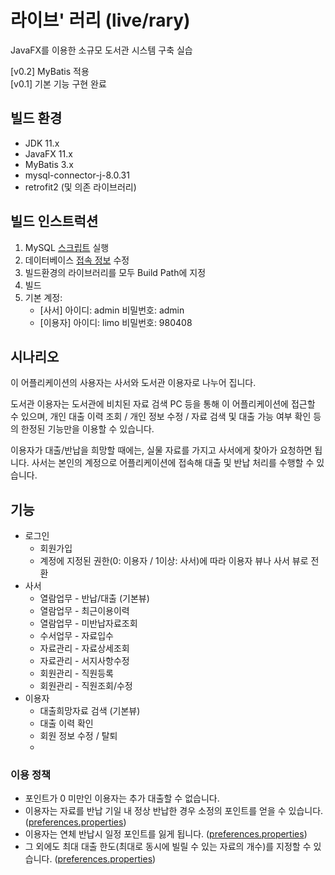# 라이브' 러리 (live/rary)

JavaFX를 이용한 소규모 도서관 시스템 구축 실습

[v0.2] MyBatis 적용  
[v0.1] 기본 기능 구현 완료

## 빌드 환경
- JDK 11.x
- JavaFX 11.x
- MyBatis 3.x
- mysql-connector-j-8.0.31
- retrofit2 (및 의존 라이브러리)

## 빌드 인스트럭션
1. MySQL [스크립트](./docs/base.sql) 실행
2. 데이터베이스 [접속 정보](./project/liverary/src/liverary/dao/DBCPConnectionPool.java) 수정
3. 빌드환경의 라이브러리를 모두 Build Path에 지정
4. 빌드
5. 기본 계정:
   - [사서] 아이디: admin 비밀번호: admin
   - [이용자] 아이디: limo 비밀번호: 980408

## 시나리오
이 어플리케이션의 사용자는 사서와 도서관 이용자로 나누어 집니다.

도서관 이용자는 도서관에 비치된 자료 검색 PC 등을 통해 이 어플리케이션에 접근할 수 있으며, 개인 대출 이력 조회 / 개인 정보 수정 / 자료 검색 및 대출 가능 여부 확인 등의 한정된 기능만을 이용할 수 있습니다.

이용자가 대출/반납을 희망할 때에는, 실물 자료를 가지고 사서에게 찾아가 요청하면 됩니다. 사서는 본인의 계정으로 어플리케이션에 접속해 대출 및 반납 처리를 수행할 수 있습니다.

## 기능
- 로그인
  - 회원가입
  - 계정에 지정된 권한(0: 이용자 / 1이상: 사서)에 따라 이용자 뷰나 사서 뷰로 전환
- 사서
  - 열람업무 - 반납/대출 (기본뷰)
  - 열람업무 - 최근이용이력
  - 열람업무 - 미반납자료조회
  - 수서업무 - 자료입수
  - 자료관리 - 자료상세조회
  - 자료관리 - 서지사항수정
  - 회원관리 - 직원등록
  - 회원관리 - 직원조회/수정
- 이용자
  - 대출희망자료 검색 (기본뷰)
  - 대출 이력 확인
  - 회원 정보 수정 / 탈퇴
  - 
### 이용 정책
- 포인트가 0 미만인 이용자는 추가 대출할 수 없습니다.
- 이용자는 자료를 반납 기일 내 정상 반납한 경우 소정의 포인트를 얻을 수 있습니다. ([preferences.properties](https://github.com/0tak2/liverary/blob/main/project/liverary/resources/preferences.properties.example))
- 이용자는 연체 반납시 일정 포인트를 잃게 됩니다. ([preferences.properties](https://github.com/0tak2/liverary/blob/main/project/liverary/resources/preferences.properties.example))
- 그 외에도 최대 대출 한도(최대로 동시에 빌릴 수 있는 자료의 개수)를 지정할 수 있습니다. ([preferences.properties](https://github.com/0tak2/liverary/blob/main/project/liverary/resources/preferences.properties.example))
